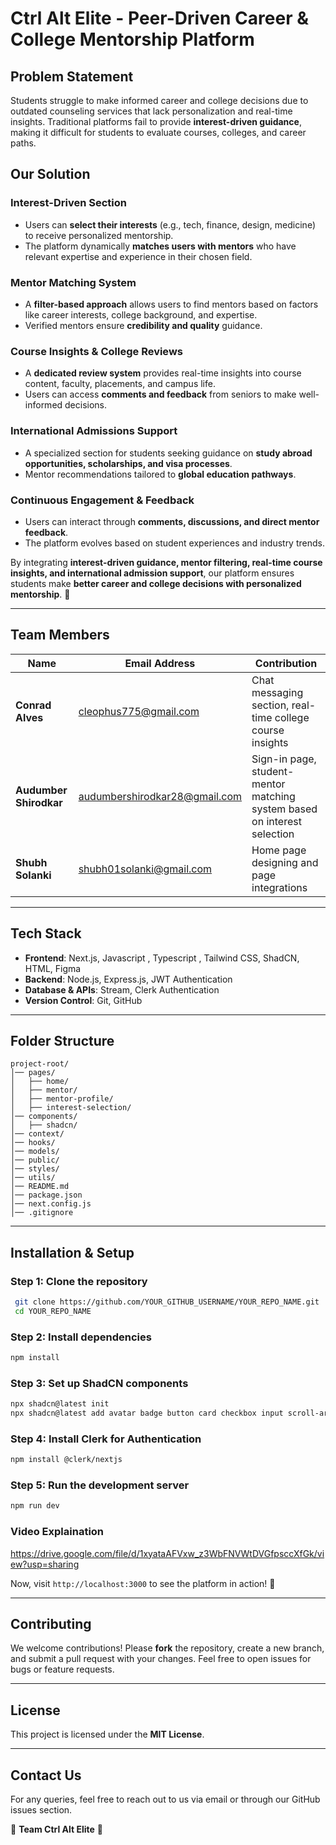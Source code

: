 # **Ctrl Alt Elite - Peer-Driven Career & College Mentorship Platform**

## **Problem Statement**
Students struggle to make informed career and college decisions due to outdated counseling services that lack personalization and real-time insights. Traditional platforms fail to provide **interest-driven guidance**, making it difficult for students to evaluate courses, colleges, and career paths.

## **Our Solution**

### **Interest-Driven Section**
- Users can **select their interests** (e.g., tech, finance, design, medicine) to receive personalized mentorship.
- The platform dynamically **matches users with mentors** who have relevant expertise and experience in their chosen field.

### **Mentor Matching System**
- A **filter-based approach** allows users to find mentors based on factors like career interests, college background, and expertise.
- Verified mentors ensure **credibility and quality** guidance.

### **Course Insights & College Reviews**
- A **dedicated review system** provides real-time insights into course content, faculty, placements, and campus life.
- Users can access **comments and feedback** from seniors to make well-informed decisions.

### **International Admissions Support**
- A specialized section for students seeking guidance on **study abroad opportunities, scholarships, and visa processes**.
- Mentor recommendations tailored to **global education pathways**.

### **Continuous Engagement & Feedback**
- Users can interact through **comments, discussions, and direct mentor feedback**.
- The platform evolves based on student experiences and industry trends.

By integrating **interest-driven guidance, mentor filtering, real-time course insights, and international admission support**, our platform ensures students make **better career and college decisions with personalized mentorship**. 🚀

---

## **Team Members**

| Name                | Email Address  | Contribution            |
|---------------------|----------------|-------------------------|
| **Conrad Alves**   | cleophus775@gmail.com         | Chat messaging section, real-time college course insights |
| **Audumber Shirodkar**  | audumbershirodkar28@gmail.com | Sign-in page, student-mentor matching system based on interest selection |
| **Shubh Solanki** | shubh01solanki@gmail.com       | Home page designing and page integrations |

---

## **Tech Stack**
- **Frontend**: Next.js, Javascript , Typescript , Tailwind CSS, ShadCN, HTML, Figma
- **Backend**: Node.js, Express.js, JWT Authentication
- **Database & APIs**: Stream, Clerk Authentication
- **Version Control**: Git, GitHub

---

## **Folder Structure**
```
project-root/
│── pages/
│   ├── home/
│   ├── mentor/
│   ├── mentor-profile/
│   ├── interest-selection/
│── components/
│   ├── shadcn/
│── context/
│── hooks/
│── models/
│── public/
│── styles/
│── utils/
│── README.md
│── package.json
│── next.config.js
│── .gitignore
```

---

## **Installation & Setup**
### **Step 1: Clone the repository**
```sh
 git clone https://github.com/YOUR_GITHUB_USERNAME/YOUR_REPO_NAME.git
 cd YOUR_REPO_NAME
```

### **Step 2: Install dependencies**
```sh
npm install
```

### **Step 3: Set up ShadCN components**
```sh
npx shadcn@latest init
npx shadcn@latest add avatar badge button card checkbox input scroll-area separator sonner tabs tower
```

### **Step 4: Install Clerk for Authentication**
```sh
npm install @clerk/nextjs
```

### **Step 5: Run the development server**
```sh
npm run dev
```
### **Video Explaination**
https://drive.google.com/file/d/1xyataAFVxw_z3WbFNVWtDVGfpsccXfGk/view?usp=sharing

Now, visit `http://localhost:3000` to see the platform in action! 🚀

---

## **Contributing**
We welcome contributions! Please **fork** the repository, create a new branch, and submit a pull request with your changes. Feel free to open issues for bugs or feature requests.

---

## **License**
This project is licensed under the **MIT License**.

---

## **Contact Us**
For any queries, feel free to reach out to us via email or through our GitHub issues section.

🔹 **Team Ctrl Alt Elite** 🚀

